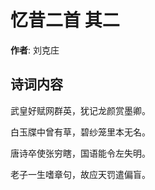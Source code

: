 # 忆昔二首  其二

**作者**: 刘克庄

## 诗词内容

武皇好赋网群英，犹记龙颜赏墨卿。

白玉牒中曾有草，碧纱笼里本无名。

唐诗卒使张穷瞎，国语能令左失明。

老子一生嗜章句，故应天罚遣偏盲。

